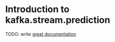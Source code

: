# Introduction to kafka.stream.prediction

TODO: write [great documentation](http://jacobian.org/writing/what-to-write/)
